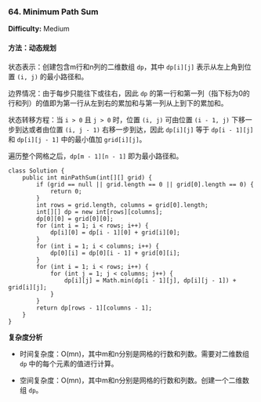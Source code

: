 ### 64. Minimum Path Sum

**Difficulty:** Medium

#### 方法：动态规划

状态表示：创建包含m行和n列的二维数组 `dp`，其中 `dp[i][j]` 表示从左上角到位置 `(i, j)` 的最小路径和。

边界情况：由于每步只能往下或往右，因此 `dp` 的第一行和第一列（指下标为0的行和列）的值即为第一行从左到右的累加和与第一列从上到下的累加和。

状态转移方程：当 `i > 0` 且 `j > 0` 时，位置 `(i, j)` 可由位置 `(i - 1, j)` 下移一步到达或者由位置 `(i, j - 1)` 右移一步到达，因此 `dp[i][j]` 等于 `dp[i - 1][j]` 和 `dp[i][j - 1]` 中的最小值加 `grid[i][j]`。

遍历整个网格之后，`dp[m - 1][n - 1]` 即为最小路径和。

```
class Solution {
    public int minPathSum(int[][] grid) {
        if (grid == null || grid.length == 0 || grid[0].length == 0) {
            return 0;
        }
        int rows = grid.length, columns = grid[0].length;
        int[][] dp = new int[rows][columns];
        dp[0][0] = grid[0][0];
        for (int i = 1; i < rows; i++) {
            dp[i][0] = dp[i - 1][0] + grid[i][0];
        }
        for (int i = 1; i < columns; i++) {
            dp[0][i] = dp[0][i - 1] + grid[0][i];
        }
        for (int i = 1; i < rows; i++) {
            for (int j = 1; j < columns; j++) {
                dp[i][j] = Math.min(dp[i - 1][j], dp[i][j - 1]) + grid[i][j];
            }
        }
        return dp[rows - 1][columns - 1];
    }
}
```

**复杂度分析**

- 时间复杂度：O(mn)，其中m和n分别是网格的行数和列数。需要对二维数组 `dp` 中的每个元素的值进行计算。

- 空间复杂度：O(mn)，其中m和n分别是网格的行数和列数。创建一个二维数组 `dp`。

